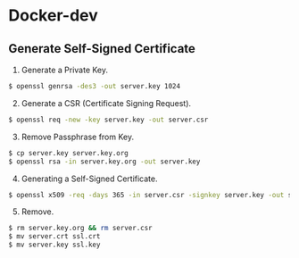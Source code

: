 # Docker-dev


## Generate Self-Signed Certificate

1. Generate a Private Key.

  ```bash
  $ openssl genrsa -des3 -out server.key 1024
  ```

2. Generate a CSR (Certificate Signing Request).

  ```bash
  $ openssl req -new -key server.key -out server.csr
  ```

3. Remove Passphrase from Key.

  ```bash
  $ cp server.key server.key.org
  $ openssl rsa -in server.key.org -out server.key
  ```

4. Generating a Self-Signed Certificate.

  ```bash
  $ openssl x509 -req -days 365 -in server.csr -signkey server.key -out server.crt
  ```

5. Remove.

  ```bash
  $ rm server.key.org && rm server.csr
  $ mv server.crt ssl.crt
  $ mv server.key ssl.key
  ```
